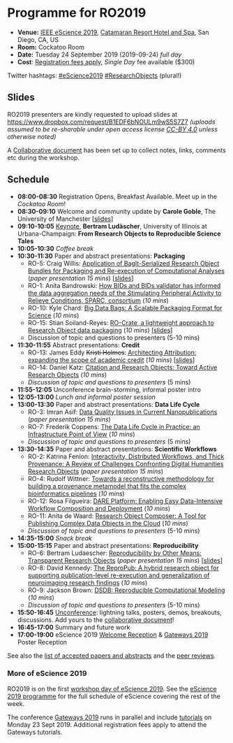 # Programme for RO2019

* **Venue:** [IEEE eScience 2019](https://escience2019.sdsc.edu/workshops), [Catamaran Resort Hotel and Spa](https://escience2019.sdsc.edu/venue), San Diego, CA, US
* **Room:** Cockatoo Room
* **Date:** Tuesday 24 September 2019 (2019-09-24) _full day_
* **Cost**: [Registration fees apply](https://escience2019.sdsc.edu/registration), _Single Day_ fee available ($300)

Twitter hashtags: [#eScience2019](https://twitter.com/hashtag/eScience2019?f=live) [#ResearchObjects](https://twitter.com/hashtag/ResearchObjects?f=live) (plural!)

## Slides

RO2019 presenters are kindly requested to upload slides at <https://www.dropbox.com/request/B1EDF6bNOULm9wS5S7Z7>
_(uploads assumed to be re-sharable under open access license [CC-BY 4.0](https://creativecommons.org/licenses/by/4.0/) unless otherwise noted)_

<!--
Participants can view or download [slides](https://www.dropbox.com/sh/ac1wecv9e08xsvn/AAAeE8p9vDJ_v9EjvSzCnfO-a?dl=0).
-->

A [Collaborative document](https://s.apache.org/ro2019) has been set up to collect notes, links, comments etc during the workshop.

## Schedule

* **08:00-08:30** Registration Opens, Breakfast Available. Meet up in the _Cockatoo Room_!
* **08:30-09:10** Welcome and community update by **Carole Goble**, The University of Manchester [[slides](https://www.dropbox.com/s/azpnrslrqa48118/Carole%20Goble%20-%20RO2019-GOBLE.pptx?dl=0)]
* **09:10-10:05** [Keynote](./#keynote-speaker), **Bertram Ludäscher**, University of Illinois at Urbana-Champaign: **From Research Objects to Reproducible Science Tales**
* **10:05-10:30** _Coffee break_
* **10:30-11:30** Paper and abstract presentations: **Packaging**
  * RO-5: Craig Willis: [Application of BagIt-Serialized Research Object Bundles for Packaging and Re-execution of Computational Analyses](https://doi.org/10.5281/zenodo.3268965) (_paper presentation 15 mins_) [[slides](https://www.dropbox.com/s/azpnrslrqa48118/Carole%20Goble%20-%20RO2019-GOBLE.pptx?dl=0)]
  * RO-1: Anita Bandrowski: [How BIDs and BIDs validator has informed the data aggregation needs of the Stimulating Peripheral Activity to Relieve Conditions, SPARC, consortium](https://doi.org/10.5281/zenodo.3265460) (_10 mins_)
  * RO-10: Kyle Chard: [Big Data Bags: A Scalable Packaging Format for Science](https://doi.org/10.5281/zenodo.3338724) (_10 mins_)
  * RO-15: Stian Soiland-Reyes: [RO-Crate, a lightweight approach to Research Object data packaging](https://doi.org/10.5281/zenodo.3337882) (_10 mins_) [[slides](http://slides.com/soilandreyes/2019-09-24-ro-crate)]
  * Discussion of topic and questions to presenters (5-10 mins)
* **11:30-11:55** Abstract presentations: **Credit**
  * RO-13: James Eddy ~~Kristi Holmes~~: [Architecting Attribution: expanding the scope of academic credit](https://doi.org/10.5281/zenodo.3337882) (_10 mins_) [[slides](https://www.dropbox.com/s/pikz7z31pitfsyv/RO-13-James%20Eddy%20-%20RO2019_ArchitectingAttribution.pdf?dl=0)]
  * RO-14: Daniel Katz: [Citation and Research Objects: Toward Active Research Objects](https://doi.org/10.5281/zenodo.3336147) (_10 mins_)
  * _Discussion of topic and questions to presenters_ (5 mins)  
* **11:55-12:05** Unconference brain-storming, informal poster intro
* **12:05-13:00** _Lunch and informal poster session_
* **13:00-13:30** Paper and abstract presentations: **Data Life Cycle**
  * RO-3: Imran Asif: [Data Quality Issues in Current Nanopublications](https://doi.org/10.5281/zenodo.3268903) (_paper presentation 15 mins_)
  * RO-7: Frederik Coppens: [The Data Life Cycle in Practice: an Infrastructure Point of View](https://doi.org/10.5281/zenodo.3270823) (_10 mins_)
  * _Discussion of topic and questions to presenters_ (5 mins)
* **13:30-14:35** Paper and abstract presentations: **Scientific Workflows**
  * RO-2: Katrina Fenlon: [Interactivity, Distributed Workflows, and Thick Provenance: A Review of Challenges Confronting Digital Humanities Research Objects](https://doi.org/10.5281/zenodo.3268808) (_paper presentation 15 mins_)
  * RO-4: Rudolf Wittner: [Towards a reconstructive methodology for building a provenance metamodel that fits the complex bioinformatics pipelines](https://doi.org/10.5281/zenodo.3362411) (_10 mins_)
  * RO-12: Rosa Filgueira: [DARE Platform: Enabling Easy Data-Intensive Workflow Composition and Deployment](https://doi.org/10.5281/zenodo.3357805) (_10 mins_)
  * RO-11: Anita de Waard: [Research Object Composer: A Tool for Publishing Complex Data Objects in the Cloud](https://doi.org/10.5281/zenodo.3382262) (_10 mins_)
  * _Discussion of topic and questions to presenters_ (5-10 mins)
* **14:35-15:00** _Snack break_
* **15:00-15:15** Paper and abstract presentations: **Reproducibility**
  * RO-6: Bertram Ludaescher: [Reproducibility by Other Means: Transparent Research Objects](https://doi.org/10.5281/zenodo.3270559) (_paper presentation 15 mins_) [[slides](https://www.slideshare.net/mobile/TimothyMcPhillips/reproducibility-by-other-means-transparent-research-objects)]
  * RO-8: David Kennedy: [The ReproPub: A hybrid research object for supporting publication-level re-execution and generalization of neuroimaging research findings](https://doi.org/10.5281/zenodo.3336608) (_10 mins_)
  * RO-9: Jackson Brown: [DSDB: Reproducible Computational Modeling](https://doi.org/10.5281/zenodo.3337374) (_10 mins_)
  * _Discussion of topic and questions to presenters_ (5-10 mins)
* **15:50-16:45** [Unconference](https://s.apache.org/ro2019): lightning talks, posters, demos, breakouts, discussions. Add yours to the [collaborative document](https://s.apache.org/ro2019)!
* **16:45-17:00** Summary and future work
* **17:00-19:00** eScience 2019 [Welcome Reception](https://escience2019.sdsc.edu/program) & [Gateways 2019](https://sciencegateways.org/web/gateways2019/) Poster Reception


See also the [list of accepted papers and abstracts](/ro2019/proceedings) and the [peer reviews](reviews).

### More of eScience 2019

RO2019 is on the first [workshop day of eScience 2019](https://escience2019.sdsc.edu/workshops). See the [eScience 2019 programme](https://escience2019.sdsc.edu/program) for the full schedule of eScience covering the rest of the week.

The conference [Gateways 2019](https://sciencegateways.org/web/gateways2019/) runs in parallel and include [tutorials](https://sciencegateways.org/web/gateways2019/program/schedule) on Monday 23 Sept 2019. Additional registration fees apply to attend the Gateways tutorials.



